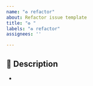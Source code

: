 ```yaml
---
name: "♻️ refactor"
about: Refactor issue template
title: "♻️ "
labels: "♻️ refactor"
assignees: ''

---
```


## 📌 Description
- 
